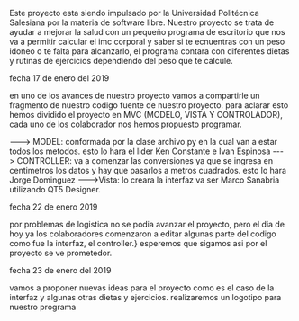 Este proyecto esta siendo impulsado por la Universidad Politécnica Salesiana por la materia de software libre. Nuestro proyecto se trata de ayudar a mejorar la salud con un pequeño programa de escritorio que nos va a permitir calcular el imc corporal y saber si te ecnuentras con un peso idoneo o te falta para alcanzarlo, el programa contara con diferentes dietas y rutinas de ejercicios dependiendo del peso que te calcule.

fecha 17 de enero del 2019

en uno de los avances de nuestro proyecto vamos a compartirle un fragmento de nuestro codigo fuente de nuestro proyecto.
para aclarar esto hemos dividido el proyecto en MVC (MODELO, VISTA Y CONTROLADOR), cada uno de los colaborador nos hemos propuesto programar.

---> MODEL: conformada por la clase archivo.py en la cual van a estar todos los metodos. esto lo hara el lider Ken Constante e Ivan Espinosa
---> CONTROLLER: va a comenzar las conversiones ya que se ingresa en centimetros los datos y hay que pasarlos a metros cuadrados. esto lo hara Jorge Dominguez
--->Vista: lo creara la interfaz va ser Marco Sanabria utilizando QT5 Designer.

fecha 22 de enero 2019

por problemas de logistica no se podia avanzar el proyecto, pero el dia de hoy ya los colaboradores comenzaron a editar algunas parte del codigo como fue la interfaz, el controller.}
esperemos que sigamos asi por el proyecto se ve prometedor.

fecha 23 de enero del 2019

vamos a proponer nuevas ideas para el proyecto como es el caso de la interfaz y algunas otras dietas y ejercicios.
realizaremos un logotipo para nuestro programa
